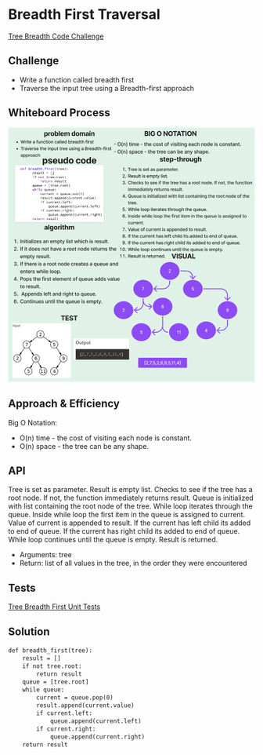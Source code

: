 # Breadth First Traversal

[Tree Breadth Code Challenge](https://github.com/deshondixon/data-structures-and-algorithms/blob/main/python/code_challenges/tree_breadth_first.py)

## Challenge
<!-- Description of the challenge -->

- Write a function called breadth first
- Traverse the input tree using a Breadth-first approach

## Whiteboard Process
<!-- Embedded whiteboard image -->

![Whiteboard Image](./breadth.png)

## Approach & Efficiency
<!-- What approach did you take? Why? What is the Big O space/time for this approach? -->

Big O Notation:

- O(n) time - the cost of visiting each node is constant.
- O(n) space - the tree can be any shape.

## API
<!-- Description of each method publicly available to your Stack and Queue-->
Tree is set as parameter.
Result is empty list.
Checks to see if the tree has a root node. If not, the function immediately returns result.
Queue is initialized with list containing the root node of the tree.
While loop iterates through the queue.
Inside while loop the first item in the queue is assigned to current.
Value of current is appended to result.
If the current has left child its added to end of queue.
If the current has right child its added to end of queue.
While loop continues until the queue is empty.
Result is returned.

  - Arguments: tree
  - Return: list of all values in the tree, in the order they were encountered

## Tests

[Tree Breadth First Unit Tests](https://github.com/deshondixon/data-structures-and-algorithms/blob/main/python/tests/code_challenges/test_tree_breadth_first.py)

## Solution

    def breadth_first(tree):
        result = []
        if not tree.root:
            return result
        queue = [tree.root]
        while queue:
            current = queue.pop(0)
            result.append(current.value)
            if current.left:
                queue.append(current.left)
            if current.right:
                queue.append(current.right)
        return result
